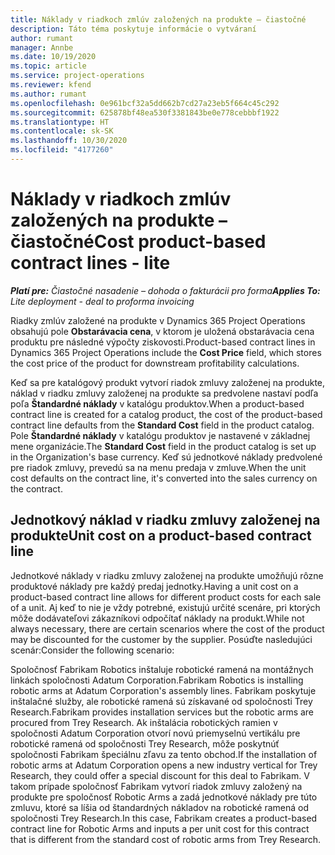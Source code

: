 ```yaml
---
title: Náklady v riadkoch zmlúv založených na produkte – čiastočné
description: Táto téma poskytuje informácie o vytváraní
author: rumant
manager: Annbe
ms.date: 10/19/2020
ms.topic: article
ms.service: project-operations
ms.reviewer: kfend
ms.author: rumant
ms.openlocfilehash: 0e961bcf32a5dd662b7cd27a23eb5f664c45c292
ms.sourcegitcommit: 625878bf48ea530f3381843be0e778cebbbf1922
ms.translationtype: HT
ms.contentlocale: sk-SK
ms.lasthandoff: 10/30/2020
ms.locfileid: "4177260"
---
```

# <a name="cost-product-based-contract-lines---lite"></a><span data-ttu-id="f95b3-103">Náklady v riadkoch zmlúv založených na produkte – čiastočné</span><span class="sxs-lookup"><span data-stu-id="f95b3-103">Cost product-based contract lines - lite</span></span>

<span data-ttu-id="f95b3-104">_**Platí pre:** Čiastočné nasadenie – dohoda o fakturácii pro forma_</span><span class="sxs-lookup"><span data-stu-id="f95b3-104">_**Applies To:** Lite deployment - deal to proforma invoicing_</span></span>


<span data-ttu-id="f95b3-105">Riadky zmlúv založené na produkte v Dynamics 365 Project Operations obsahujú pole **Obstarávacia cena**, v ktorom je uložená obstarávacia cena produktu pre následné výpočty ziskovosti.</span><span class="sxs-lookup"><span data-stu-id="f95b3-105">Product-based contract lines in Dynamics 365 Project Operations include the **Cost Price** field, which stores the cost price of the product for downstream profitability calculations.</span></span>

<span data-ttu-id="f95b3-106">Keď sa pre katalógový produkt vytvorí riadok zmluvy založenej na produkte, náklad v riadku zmluvy založenej na produkte sa predvolene nastaví podľa poľa **Štandardné náklady** v katalógu produktov.</span><span class="sxs-lookup"><span data-stu-id="f95b3-106">When a product-based contract line is created for a catalog product, the cost of the product-based contract line defaults from the **Standard Cost** field in the product catalog.</span></span> <span data-ttu-id="f95b3-107">Pole **Štandardné náklady** v katalógu produktov je nastavené v základnej mene organizácie.</span><span class="sxs-lookup"><span data-stu-id="f95b3-107">The **Standard Cost** field in the product catalog is set up in the Organization's base currency.</span></span> <span data-ttu-id="f95b3-108">Keď sú jednotkové náklady predvolené pre riadok zmluvy, prevedú sa na menu predaja v zmluve.</span><span class="sxs-lookup"><span data-stu-id="f95b3-108">When the unit cost defaults on the contract line, it's converted into the sales currency on the contract.</span></span>

## <a name="unit-cost-on-a-product-based-contract-line"></a><span data-ttu-id="f95b3-109">Jednotkový náklad v riadku zmluvy založenej na produkte</span><span class="sxs-lookup"><span data-stu-id="f95b3-109">Unit cost on a product-based contract line</span></span>

<span data-ttu-id="f95b3-110">Jednotkové náklady v riadku zmluvy založenej na produkte umožňujú rôzne produktové náklady pre každý predaj jednotky.</span><span class="sxs-lookup"><span data-stu-id="f95b3-110">Having a unit cost on a product-based contract line allows for different product costs for each sale of a unit.</span></span> <span data-ttu-id="f95b3-111">Aj keď to nie je vždy potrebné, existujú určité scenáre, pri ktorých môže dodávateľovi zákazníkovi odpočítať náklady na produkt.</span><span class="sxs-lookup"><span data-stu-id="f95b3-111">While not always necessary, there are certain scenarios where the cost of the product may be discounted for the customer by the supplier.</span></span> <span data-ttu-id="f95b3-112">Posúďte nasledujúci scenár:</span><span class="sxs-lookup"><span data-stu-id="f95b3-112">Consider the following scenario:</span></span>

<span data-ttu-id="f95b3-113">Spoločnosť Fabrikam Robotics inštaluje robotické ramená na montážnych linkách spoločnosti Adatum Corporation.</span><span class="sxs-lookup"><span data-stu-id="f95b3-113">Fabrikam Robotics is installing robotic arms at Adatum Corporation's assembly lines.</span></span> <span data-ttu-id="f95b3-114">Fabrikam poskytuje inštalačné služby, ale robotické ramená sú získavané od spoločnosti Trey Research.</span><span class="sxs-lookup"><span data-stu-id="f95b3-114">Fabrikam provides installation services but the robotic arms are procured from Trey Research.</span></span> <span data-ttu-id="f95b3-115">Ak inštalácia robotických ramien v spoločnosti Adatum Corporation otvorí novú priemyselnú vertikálu pre robotické ramená od spoločnosti Trey Research, môže poskytnúť spoločnosti Fabrikam špeciálnu zľavu za tento obchod.</span><span class="sxs-lookup"><span data-stu-id="f95b3-115">If the installation of robotic arms at Adatum Corporation opens a new industry vertical for Trey Research, they could offer a special discount for this deal to Fabrikam.</span></span> <span data-ttu-id="f95b3-116">V takom prípade spoločnosť Fabrikam vytvorí riadok zmluvy založený na produkte pre spoločnosť Robotic Arms a zadá jednotkové náklady pre túto zmluvu, ktoré sa líšia od štandardných nákladov na robotické ramená od spoločnosti Trey Research.</span><span class="sxs-lookup"><span data-stu-id="f95b3-116">In this case, Fabrikam creates a product-based contract line for Robotic Arms and inputs a per unit cost for this contract that is different from the standard cost of robotic arms from Trey Research.</span></span>
